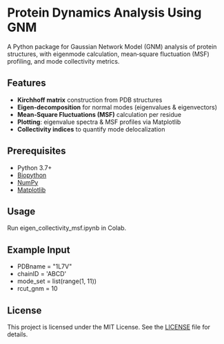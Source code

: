 # Protein Dynamics Analysis Using GNM

A Python package for Gaussian Network Model (GNM) analysis of protein structures, with eigenmode calculation, mean‑square fluctuation (MSF) profiling, and mode collectivity metrics.

## Features

- **Kirchhoff matrix** construction from PDB structures
- **Eigen-decomposition** for normal modes (eigenvalues & eigenvectors)
- **Mean‑Square Fluctuations (MSF)** calculation per residue
- **Plotting**: eigenvalue spectra & MSF profiles via Matplotlib
- **Collectivity indices** to quantify mode delocalization


## Prerequisites

- Python 3.7+
- [Biopython](https://biopython.org/)
- [NumPy](https://numpy.org/)
- [Matplotlib](https://matplotlib.org/)

## Usage

Run eigen_collectivity_msf.ipynb in Colab.

## Example Input

- PDBname = "1L7V"
- chainID = 'ABCD'
- mode_set = list(range(1, 11))
- rcut_gnm = 10

## License

This project is licensed under the MIT License. See the [LICENSE](LICENSE) file for details.

